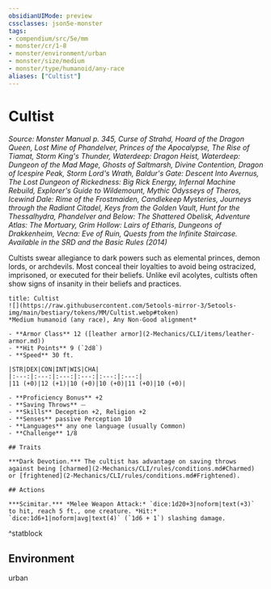 ```yaml
---
obsidianUIMode: preview
cssclasses: json5e-monster
tags:
- compendium/src/5e/mm
- monster/cr/1-8
- monster/environment/urban
- monster/size/medium
- monster/type/humanoid/any-race
aliases: ["Cultist"]
---
```

# Cultist
*Source: Monster Manual p. 345, Curse of Strahd, Hoard of the Dragon Queen, Lost Mine of Phandelver, Princes of the Apocalypse, The Rise of Tiamat, Storm King's Thunder, Waterdeep: Dragon Heist, Waterdeep: Dungeon of the Mad Mage, Ghosts of Saltmarsh, Divine Contention, Dragon of Icespire Peak, Storm Lord's Wrath, Baldur's Gate: Descent Into Avernus, The Lost Dungeon of Rickedness: Big Rick Energy, Infernal Machine Rebuild, Explorer's Guide to Wildemount, Mythic Odysseys of Theros, Icewind Dale: Rime of the Frostmaiden, Candlekeep Mysteries, Journeys through the Radiant Citadel, Keys from the Golden Vault, Hunt for the Thessalhydra, Phandelver and Below: The Shattered Obelisk, Adventure Atlas: The Mortuary, Grim Hollow: Lairs of Etharis, Dungeons of Drakkenheim, Vecna: Eve of Ruin, Quests from the Infinite Staircase. Available in the <span title='Systems Reference Document (5.1)'>SRD</span> and the Basic Rules (2014)*  

Cultists swear allegiance to dark powers such as elemental princes, demon lords, or archdevils. Most conceal their loyalties to avoid being ostracized, imprisoned, or executed for their beliefs. Unlike evil acolytes, cultists often show signs of insanity in their beliefs and practices.

```ad-statblock
title: Cultist
![](https://raw.githubusercontent.com/5etools-mirror-3/5etools-img/main/bestiary/tokens/MM/Cultist.webp#token)
*Medium humanoid (any race), Any Non-Good alignment*

- **Armor Class** 12 ([leather armor](2-Mechanics/CLI/items/leather-armor.md))
- **Hit Points** 9 (`2d8`)
- **Speed** 30 ft.

|STR|DEX|CON|INT|WIS|CHA|
|:---:|:---:|:---:|:---:|:---:|:---:|
|11 (+0)|12 (+1)|10 (+0)|10 (+0)|11 (+0)|10 (+0)|

- **Proficiency Bonus** +2
- **Saving Throws** ⏤
- **Skills** Deception +2, Religion +2
- **Senses** passive Perception 10
- **Languages** any one language (usually Common)
- **Challenge** 1/8

## Traits

***Dark Devotion.*** The cultist has advantage on saving throws against being [charmed](2-Mechanics/CLI/rules/conditions.md#Charmed) or [frightened](2-Mechanics/CLI/rules/conditions.md#Frightened).

## Actions

***Scimitar.*** *Melee Weapon Attack:* `dice:1d20+3|noform|text(+3)` to hit, reach 5 ft., one creature. *Hit:* `dice:1d6+1|noform|avg|text(4)` (`1d6 + 1`) slashing damage.
```
^statblock

## Environment

urban